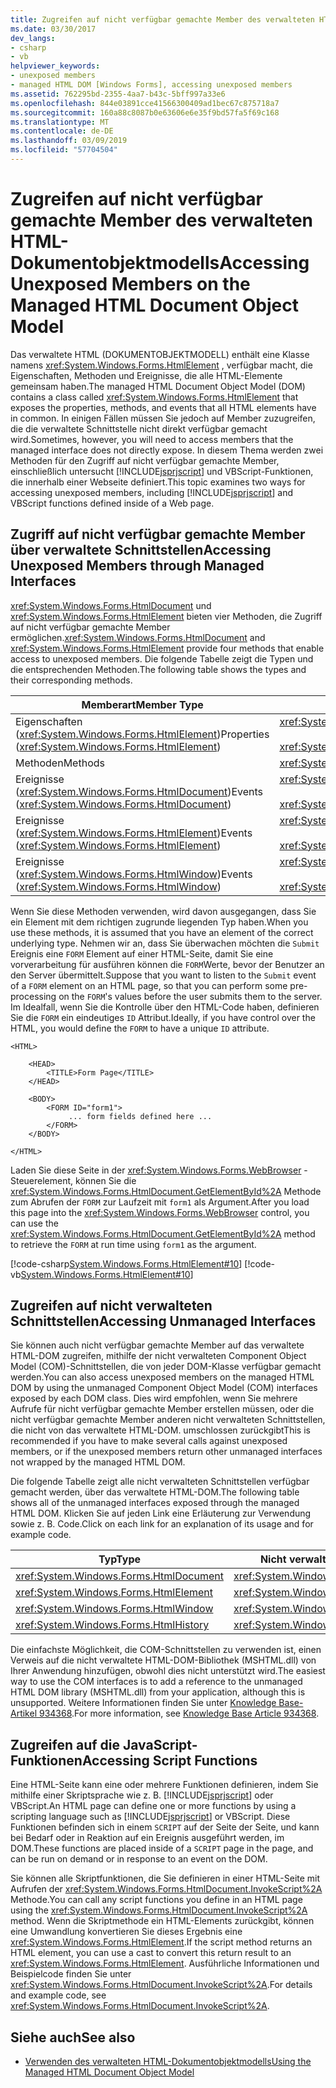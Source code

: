 ```yaml
---
title: Zugreifen auf nicht verfügbar gemachte Member des verwalteten HTML-Dokumentobjektmodells
ms.date: 03/30/2017
dev_langs:
- csharp
- vb
helpviewer_keywords:
- unexposed members
- managed HTML DOM [Windows Forms], accessing unexposed members
ms.assetid: 762295bd-2355-4aa7-b43c-5bff997a33e6
ms.openlocfilehash: 844e03891cce41566300409ad1bec67c875718a7
ms.sourcegitcommit: 160a88c8087b0e63606e6e35f9bd57fa5f69c168
ms.translationtype: MT
ms.contentlocale: de-DE
ms.lasthandoff: 03/09/2019
ms.locfileid: "57704504"
---
```

# <a name="accessing-unexposed-members-on-the-managed-html-document-object-model"></a><span data-ttu-id="eea3b-102">Zugreifen auf nicht verfügbar gemachte Member des verwalteten HTML-Dokumentobjektmodells</span><span class="sxs-lookup"><span data-stu-id="eea3b-102">Accessing Unexposed Members on the Managed HTML Document Object Model</span></span>
<span data-ttu-id="eea3b-103">Das verwaltete HTML (DOKUMENTOBJEKTMODELL) enthält eine Klasse namens <xref:System.Windows.Forms.HtmlElement> , verfügbar macht, die Eigenschaften, Methoden und Ereignisse, die alle HTML-Elemente gemeinsam haben.</span><span class="sxs-lookup"><span data-stu-id="eea3b-103">The managed HTML Document Object Model (DOM) contains a class called <xref:System.Windows.Forms.HtmlElement> that exposes the properties, methods, and events that all HTML elements have in common.</span></span> <span data-ttu-id="eea3b-104">In einigen Fällen müssen Sie jedoch auf Member zuzugreifen, die die verwaltete Schnittstelle nicht direkt verfügbar gemacht wird.</span><span class="sxs-lookup"><span data-stu-id="eea3b-104">Sometimes, however, you will need to access members that the managed interface does not directly expose.</span></span> <span data-ttu-id="eea3b-105">In diesem Thema werden zwei Methoden für den Zugriff auf nicht verfügbar gemachte Member, einschließlich untersucht [!INCLUDE[jsprjscript](../../../../includes/jsprjscript-md.md)] und VBScript-Funktionen, die innerhalb einer Webseite definiert.</span><span class="sxs-lookup"><span data-stu-id="eea3b-105">This topic examines two ways for accessing unexposed members, including [!INCLUDE[jsprjscript](../../../../includes/jsprjscript-md.md)] and VBScript functions defined inside of a Web page.</span></span>  
  
## <a name="accessing-unexposed-members-through-managed-interfaces"></a><span data-ttu-id="eea3b-106">Zugriff auf nicht verfügbar gemachte Member über verwaltete Schnittstellen</span><span class="sxs-lookup"><span data-stu-id="eea3b-106">Accessing Unexposed Members through Managed Interfaces</span></span>  
 <span data-ttu-id="eea3b-107"><xref:System.Windows.Forms.HtmlDocument> und <xref:System.Windows.Forms.HtmlElement> bieten vier Methoden, die Zugriff auf nicht verfügbar gemachte Member ermöglichen.</span><span class="sxs-lookup"><span data-stu-id="eea3b-107"><xref:System.Windows.Forms.HtmlDocument> and <xref:System.Windows.Forms.HtmlElement> provide four methods that enable access to unexposed members.</span></span> <span data-ttu-id="eea3b-108">Die folgende Tabelle zeigt die Typen und die entsprechenden Methoden.</span><span class="sxs-lookup"><span data-stu-id="eea3b-108">The following table shows the types and their corresponding methods.</span></span>  
  
|<span data-ttu-id="eea3b-109">Memberart</span><span class="sxs-lookup"><span data-stu-id="eea3b-109">Member Type</span></span>|<span data-ttu-id="eea3b-110">Methode(n)</span><span class="sxs-lookup"><span data-stu-id="eea3b-110">Method(s)</span></span>|  
|-----------------|-----------------|  
|<span data-ttu-id="eea3b-111">Eigenschaften (<xref:System.Windows.Forms.HtmlElement>)</span><span class="sxs-lookup"><span data-stu-id="eea3b-111">Properties (<xref:System.Windows.Forms.HtmlElement>)</span></span>|<xref:System.Windows.Forms.HtmlElement.GetAttribute%2A><br /><br /> <xref:System.Windows.Forms.HtmlElement.SetAttribute%2A>|  
|<span data-ttu-id="eea3b-112">Methoden</span><span class="sxs-lookup"><span data-stu-id="eea3b-112">Methods</span></span>|<xref:System.Windows.Forms.HtmlElement.InvokeMember%2A>|  
|<span data-ttu-id="eea3b-113">Ereignisse (<xref:System.Windows.Forms.HtmlDocument>)</span><span class="sxs-lookup"><span data-stu-id="eea3b-113">Events (<xref:System.Windows.Forms.HtmlDocument>)</span></span>|<xref:System.Windows.Forms.HtmlDocument.AttachEventHandler%2A><br /><br /> <xref:System.Windows.Forms.HtmlDocument.DetachEventHandler%2A>|  
|<span data-ttu-id="eea3b-114">Ereignisse (<xref:System.Windows.Forms.HtmlElement>)</span><span class="sxs-lookup"><span data-stu-id="eea3b-114">Events (<xref:System.Windows.Forms.HtmlElement>)</span></span>|<xref:System.Windows.Forms.HtmlElement.AttachEventHandler%2A><br /><br /> <xref:System.Windows.Forms.HtmlElement.DetachEventHandler%2A>|  
|<span data-ttu-id="eea3b-115">Ereignisse (<xref:System.Windows.Forms.HtmlWindow>)</span><span class="sxs-lookup"><span data-stu-id="eea3b-115">Events (<xref:System.Windows.Forms.HtmlWindow>)</span></span>|<xref:System.Windows.Forms.HtmlWindow.AttachEventHandler%2A><br /><br /> <xref:System.Windows.Forms.HtmlWindow.DetachEventHandler%2A>|  
  
 <span data-ttu-id="eea3b-116">Wenn Sie diese Methoden verwenden, wird davon ausgegangen, dass Sie ein Element mit dem richtigen zugrunde liegenden Typ haben.</span><span class="sxs-lookup"><span data-stu-id="eea3b-116">When you use these methods, it is assumed that you have an element of the correct underlying type.</span></span> <span data-ttu-id="eea3b-117">Nehmen wir an, dass Sie überwachen möchten die `Submit` Ereignis eine `FORM` Element auf einer HTML-Seite, damit Sie eine vorverarbeitung für ausführen können die `FORM`Werte, bevor der Benutzer an den Server übermittelt.</span><span class="sxs-lookup"><span data-stu-id="eea3b-117">Suppose that you want to listen to the `Submit` event of a `FORM` element on an HTML page, so that you can perform some pre-processing on the `FORM`'s values before the user submits them to the server.</span></span> <span data-ttu-id="eea3b-118">Im Idealfall, wenn Sie die Kontrolle über den HTML-Code haben, definieren Sie die `FORM` ein eindeutiges `ID` Attribut.</span><span class="sxs-lookup"><span data-stu-id="eea3b-118">Ideally, if you have control over the HTML, you would define the `FORM` to have a unique `ID` attribute.</span></span>  
  
```  
<HTML>  
  
    <HEAD>  
        <TITLE>Form Page</TITLE>  
    </HEAD>  
  
    <BODY>  
        <FORM ID="form1">  
             ... form fields defined here ...  
        </FORM>  
    </BODY>  
  
</HTML>  
```  
  
 <span data-ttu-id="eea3b-119">Laden Sie diese Seite in der <xref:System.Windows.Forms.WebBrowser> -Steuerelement, können Sie die <xref:System.Windows.Forms.HtmlDocument.GetElementById%2A> Methode zum Abrufen der `FORM` zur Laufzeit mit `form1` als Argument.</span><span class="sxs-lookup"><span data-stu-id="eea3b-119">After you load this page into the <xref:System.Windows.Forms.WebBrowser> control, you can use the <xref:System.Windows.Forms.HtmlDocument.GetElementById%2A> method to retrieve the `FORM` at run time using `form1` as the argument.</span></span>  
  
 [!code-csharp[System.Windows.Forms.HtmlElement#10](~/samples/snippets/csharp/VS_Snippets_Winforms/System.Windows.Forms.HtmlElement/CS/Form1.cs#10)]
 [!code-vb[System.Windows.Forms.HtmlElement#10](~/samples/snippets/visualbasic/VS_Snippets_Winforms/System.Windows.Forms.HtmlElement/VB/Form1.vb#10)]  
  
## <a name="accessing-unmanaged-interfaces"></a><span data-ttu-id="eea3b-120">Zugreifen auf nicht verwalteten Schnittstellen</span><span class="sxs-lookup"><span data-stu-id="eea3b-120">Accessing Unmanaged Interfaces</span></span>  
 <span data-ttu-id="eea3b-121">Sie können auch nicht verfügbar gemachte Member auf das verwaltete HTML-DOM zugreifen, mithilfe der nicht verwalteten Component Object Model (COM)-Schnittstellen, die von jeder DOM-Klasse verfügbar gemacht werden.</span><span class="sxs-lookup"><span data-stu-id="eea3b-121">You can also access unexposed members on the managed HTML DOM by using the unmanaged Component Object Model (COM) interfaces exposed by each DOM class.</span></span> <span data-ttu-id="eea3b-122">Dies wird empfohlen, wenn Sie mehrere Aufrufe für nicht verfügbar gemachte Member erstellen müssen, oder die nicht verfügbar gemachte Member anderen nicht verwalteten Schnittstellen, die nicht von das verwaltete HTML-DOM. umschlossen zurückgibt</span><span class="sxs-lookup"><span data-stu-id="eea3b-122">This is recommended if you have to make several calls against unexposed members, or if the unexposed members return other unmanaged interfaces not wrapped by the managed HTML DOM.</span></span>  
  
 <span data-ttu-id="eea3b-123">Die folgende Tabelle zeigt alle nicht verwalteten Schnittstellen verfügbar gemacht werden, über das verwaltete HTML-DOM.</span><span class="sxs-lookup"><span data-stu-id="eea3b-123">The following table shows all of the unmanaged interfaces exposed through the managed HTML DOM.</span></span> <span data-ttu-id="eea3b-124">Klicken Sie auf jeden Link eine Erläuterung zur Verwendung sowie z. B. Code.</span><span class="sxs-lookup"><span data-stu-id="eea3b-124">Click on each link for an explanation of its usage and for example code.</span></span>  
  
|<span data-ttu-id="eea3b-125">Typ</span><span class="sxs-lookup"><span data-stu-id="eea3b-125">Type</span></span>|<span data-ttu-id="eea3b-126">Nicht verwaltete Schnittstelle</span><span class="sxs-lookup"><span data-stu-id="eea3b-126">Unmanaged Interface</span></span>|  
|----------|-------------------------|  
|<xref:System.Windows.Forms.HtmlDocument>|<xref:System.Windows.Forms.HtmlDocument.DomDocument%2A>|  
|<xref:System.Windows.Forms.HtmlElement>|<xref:System.Windows.Forms.HtmlElement.DomElement%2A>|  
|<xref:System.Windows.Forms.HtmlWindow>|<xref:System.Windows.Forms.HtmlWindow.DomWindow%2A>|  
|<xref:System.Windows.Forms.HtmlHistory>|<xref:System.Windows.Forms.HtmlHistory.DomHistory%2A>|  
  
 <span data-ttu-id="eea3b-127">Die einfachste Möglichkeit, die COM-Schnittstellen zu verwenden ist, einen Verweis auf die nicht verwaltete HTML-DOM-Bibliothek (MSHTML.dll) von Ihrer Anwendung hinzufügen, obwohl dies nicht unterstützt wird.</span><span class="sxs-lookup"><span data-stu-id="eea3b-127">The easiest way to use the COM interfaces is to add a reference to the unmanaged HTML DOM library (MSHTML.dll) from your application, although this is unsupported.</span></span> <span data-ttu-id="eea3b-128">Weitere Informationen finden Sie unter [Knowledge Base-Artikel 934368](https://support.microsoft.com/kb/934368).</span><span class="sxs-lookup"><span data-stu-id="eea3b-128">For more information, see [Knowledge Base Article 934368](https://support.microsoft.com/kb/934368).</span></span>  
  
## <a name="accessing-script-functions"></a><span data-ttu-id="eea3b-129">Zugreifen auf die JavaScript-Funktionen</span><span class="sxs-lookup"><span data-stu-id="eea3b-129">Accessing Script Functions</span></span>  
 <span data-ttu-id="eea3b-130">Eine HTML-Seite kann eine oder mehrere Funktionen definieren, indem Sie mithilfe einer Skriptsprache wie z. B. [!INCLUDE[jsprjscript](../../../../includes/jsprjscript-md.md)] oder VBScript.</span><span class="sxs-lookup"><span data-stu-id="eea3b-130">An HTML page can define one or more functions by using a scripting language such as [!INCLUDE[jsprjscript](../../../../includes/jsprjscript-md.md)] or VBScript.</span></span> <span data-ttu-id="eea3b-131">Diese Funktionen befinden sich in einem `SCRIPT` auf der Seite der Seite, und kann bei Bedarf oder in Reaktion auf ein Ereignis ausgeführt werden, im DOM.</span><span class="sxs-lookup"><span data-stu-id="eea3b-131">These functions are placed inside of a `SCRIPT` page in the page, and can be run on demand or in response to an event on the DOM.</span></span>  
  
 <span data-ttu-id="eea3b-132">Sie können alle Skriptfunktionen, die Sie definieren in einer HTML-Seite mit Aufrufen der <xref:System.Windows.Forms.HtmlDocument.InvokeScript%2A> Methode.</span><span class="sxs-lookup"><span data-stu-id="eea3b-132">You can call any script functions you define in an HTML page using the <xref:System.Windows.Forms.HtmlDocument.InvokeScript%2A> method.</span></span> <span data-ttu-id="eea3b-133">Wenn die Skriptmethode ein HTML-Elements zurückgibt, können eine Umwandlung konvertieren Sie dieses Ergebnis eine <xref:System.Windows.Forms.HtmlElement>.</span><span class="sxs-lookup"><span data-stu-id="eea3b-133">If the script method returns an HTML element, you can use a cast to convert this return result to an <xref:System.Windows.Forms.HtmlElement>.</span></span> <span data-ttu-id="eea3b-134">Ausführliche Informationen und Beispielcode finden Sie unter <xref:System.Windows.Forms.HtmlDocument.InvokeScript%2A>.</span><span class="sxs-lookup"><span data-stu-id="eea3b-134">For details and example code, see <xref:System.Windows.Forms.HtmlDocument.InvokeScript%2A>.</span></span>  
  
## <a name="see-also"></a><span data-ttu-id="eea3b-135">Siehe auch</span><span class="sxs-lookup"><span data-stu-id="eea3b-135">See also</span></span>
- [<span data-ttu-id="eea3b-136">Verwenden des verwalteten HTML-Dokumentobjektmodells</span><span class="sxs-lookup"><span data-stu-id="eea3b-136">Using the Managed HTML Document Object Model</span></span>](using-the-managed-html-document-object-model.md)
